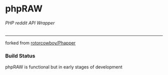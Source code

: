 # phpRAW
###### PHP reddit API Wrapper
---
forked from [rotorcowboy/Phapper](https://github.com/rotorcowboy/Phapper)
### Build Status
phpRAW is functional but in early stages of development
